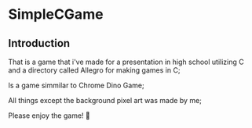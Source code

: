 # SimpleCGame

## Introduction

<p>That is a game that i've made for a presentation in high school utilizing C and a directory called Allegro for making games in C;</p>
<p>Is a game simmilar to Chrome Dino Game;</p>
<p>All things except the background pixel art was made by me;</p>
<p>Please enjoy the game! 🐙</p>

